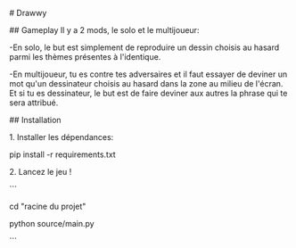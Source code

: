 ﻿\# Drawwy

\## Gameplay
Il y a 2 mods, le solo et le multijoueur:

-En solo, le but est simplement de reproduire un dessin choisis au hasard parmi les thèmes présentes à l'identique.

-En multijoueur, tu es contre tes adversaires et il faut essayer de deviner un mot qu'un dessinateur choisis au hasard dans la zone au milieu de l'écran. Et si tu es dessinateur, le but est de faire deviner aux autres la phrase qui te sera attribué.

\## Installation

1\. Installer les dépendances:

pip install -r requirements.txt

2\. Lancez le jeu !

\```

cd "racine du projet"

python source/main.py

\```
